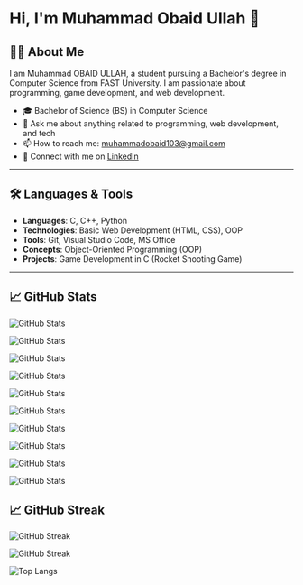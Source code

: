 # Hi, I'm Muhammad Obaid Ullah 👋

## 👨‍🎓 About Me
I am Muhammad OBAID ULLAH, a student pursuing a Bachelor's degree in Computer Science from FAST University. I am passionate about programming, game development, and web development.

- 🎓 Bachelor of Science (BS) in Computer Science
- 💬 Ask me about anything related to programming, web development, and tech
- 📫 How to reach me: muhammadobaid103@gmail.com
- 🔗 Connect with me on [LinkedIn](https://www.linkedin.com/in/muhammad-obaid-ullah-29b6b0323/)

---

## 🛠️ Languages & Tools

- **Languages**: C, C++, Python
- **Technologies**: Basic Web Development (HTML, CSS), OOP
- **Tools**: Git, Visual Studio Code, MS Office
- **Concepts**: Object-Oriented Programming (OOP)
- **Projects**: Game Development in C (Rocket Shooting Game)

---

## 📈 GitHub Stats

![GitHub Stats](https://github-readme-stats.vercel.app/api?username=Obaid03&show_icons=true&hide_title=true&count_private=true&hide=prs&theme=radical)

![GitHub Stats](https://github-readme-stats.vercel.app/api?username=Obaid03&show_icons=true&count_private=true&hide_title=false&theme=radical&card_width=500)

![GitHub Stats](https://github-readme-stats.vercel.app/api?username=Obaid03&show_icons=true&theme=tokyonight&count_private=true&hide_title=false&card_width=500)

![GitHub Stats](https://github-readme-stats.vercel.app/api?username=Obaid03&show_icons=true&theme=dark&count_private=true&hide_title=false&card_width=500)

![GitHub Stats](https://github-readme-stats.vercel.app/api?username=Obaid03&show_icons=true&theme=gruvbox&count_private=true&hide_title=false&card_width=500)

![GitHub Stats](https://github-readme-stats.vercel.app/api?username=Obaid03&show_icons=true&theme=onedark&count_private=true&hide_title=false&card_width=500)

![GitHub Stats](https://github-readme-stats.vercel.app/api?username=Obaid03&show_icons=true&theme=dracula&count_private=true&hide_title=false&card_width=500)

![GitHub Stats](https://github-readme-stats.vercel.app/api?username=Obaid03&show_icons=true&theme=merko&count_private=true&hide_title=false&card_width=500)

![GitHub Stats](https://github-readme-stats.vercel.app/api?username=Obaid03&show_icons=true&theme=solarized-light&count_private=true&hide_title=false&card_width=500)

![GitHub Stats](https://github-readme-stats.vercel.app/api?username=Obaid03&show_icons=true&theme=highcontrast&count_private=true&hide_title=false&card_width=500)

## 📈 GitHub Streak

![GitHub Streak](https://github-readme-streak-stats.herokuapp.com/?user=Obaid03&theme=radical)

![GitHub Streak](https://github-readme-streak-stats.herokuapp.com/?user=Obaid03&theme=radical&hide_border=false)

![Top Langs](https://github-readme-stats.vercel.app/api/top-langs/?username=Obaid03&layout=compact&theme=radical)




